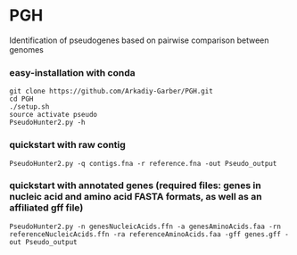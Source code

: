 # PGH
Identification of pseudogenes based on pairwise comparison between genomes

### easy-installation with conda
    git clone https://github.com/Arkadiy-Garber/PGH.git
    cd PGH
    ./setup.sh
    source activate pseudo
    PseudoHunter2.py -h

### quickstart with raw contig
    PseudoHunter2.py -q contigs.fna -r reference.fna -out Pseudo_output

### quickstart with annotated genes (required files: genes in nucleic acid and amino acid FASTA formats, as well as an affiliated gff file)
    PseudoHunter2.py -n genesNucleicAcids.ffn -a genesAminoAcids.faa -rn referenceNucleicAcids.ffn -ra referenceAminoAcids.faa -gff genes.gff -out Pseudo_output


